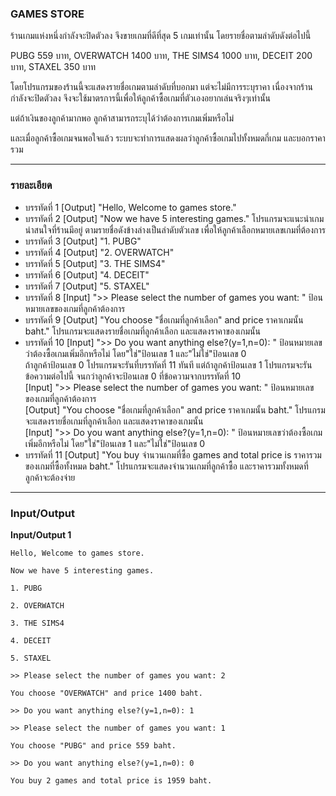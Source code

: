 ### GAMES STORE
ร้านเกมแห่งหนึ่งกำลังจะปิดตัวลง จึงขายเกมที่ดีที่สุด 5 เกมเท่านั้น โดยรายชื่อตามลำดับดังต่อไปนี้

PUBG 559 บาท, OVERWATCH 1400 บาท, THE SIMS4 1000 บาท, DECEIT 200 บาท, STAXEL 350 บาท

โดยโปรแกรมของร้านนี้จะแสดงรายชื่อเกมตามลำดับที่บอกมา แต่จะไม่มีการระบุราคา เนื่องจากร้านกำลังจะปิดตัวลง จึงจะใช้มาตรการนี้เพื่อให้ลูกค้าซื้อเกมที่ตัวเองอยากเล่นจริงๆเท่านั้น

แต่ถ้าเงินของลูกค้ามากพอ ลูกค้าสามารถระบุได้ว่าต้องการเกมเพิ่มหรือไม่

และเมื่อลูกค้าซื้อเกมจนพอใจแล้ว ระบบจะทำการแสดงผลว่าลูกค้าซื้อเกมไปทั้งหมดกี่เกม และบอกราคารวม

___
### รายละเอียด
* บรรทัดที่ 1 \[Output\] "Hello, Welcome to games store\."
* บรรทัดที่ 2 \[Output\] "Now we have 5 interesting games\." โปรแกรมจะแนะนำเกมน่าสนใจที่ร้านมีอยู่ ตามรายชื่อดังข้างล่างเป็นลำดับตัวเลข เพื่อให้ลูกค้าเลือกหมายเลขเกมที่ต้องการ
* บรรทัดที่ 3 \[Output\] "1\. PUBG"
* บรรทัดที่ 4 \[Output\] "2\. OVERWATCH"
* บรรทัดที่ 5 \[Output\] "3\. THE SIMS4"
* บรรทัดที่ 6 \[Output\] "4\. DECEIT"
* บรรทัดที่ 7 \[Output\] "5\. STAXEL"
* บรรทัดที่ 8 \[Input\] "\>\> Please select the number of games you want: " ป้อนหมายเลขของเกมที่ลูกค้าต้องการ
* บรรทัดที่ 9 \[Output\] "You choose \"ชื่อเกมที่ลูกค้าเลือก\" and price ราคาเกมนั้น baht\." โปรแกรมจะแสดงรายชื่อเกมที่ลูกค้าเลือก และแสดงราคาของเกมนั้น
* บรรทัดที่ 10 \[Input\] "\>\> Do you want anything else?\(y=1,n=0\): " ป้อนหมายเลขว่าต้องซื้อเกมเพิ่มอีกหรือไม่ โดย\"ใช่\"ป้อนเลข 1 และ\"ไม่ใช่\"ป้อนเลข 0  
ถ้าลูกค้าป้อนเลข 0 โปรแกรมจะรันที่บรรทัดที่ 11 ทันที แต่ถ้าลูกค้าป้อนเลข 1 โปรแกรมจะรันข้อความต่อไปนี้ จนกว่าลูกค้าจะป้อนเลข 0 ที่ข้อความจากบรรทัดที่ 10  
\[Input\] "\>\> Please select the number of games you want: " ป้อนหมายเลขของเกมที่ลูกค้าต้องการ  
\[Output\] "You choose \"ชื่อเกมที่ลูกค้าเลือก\" and price ราคาเกมนั้น baht\." โปรแกรมจะแสดงรายชื่อเกมที่ลูกค้าเลือก และแสดงราคาของเกมนั้น  
\[Input\] "\>\> Do you want anything else?\(y=1,n=0\): " ป้อนหมายเลขว่าต้องซื้อเกมเพิ่มอีกหรือไม่ โดย\"ใช่\"ป้อนเลข 1 และ\"ไม่ใช่\"ป้อนเลข 0
* บรรทัดที่ 11 \[Output\] "You buy จำนวนเกมที่ซื้อ games and total price is ราคารวมของเกมที่ซื้อทั้งหมด baht\." โปรแกรมจะแสดงจำนวนเกมที่ลูกค้าซื้อ และราคารวมทั้งหมดที่ลูกค้าจะต้องจ่าย
___
### Input/Output
**Input/Output 1**
```
Hello, Welcome to games store.

Now we have 5 interesting games.

1. PUBG

2. OVERWATCH

3. THE SIMS4

4. DECEIT

5. STAXEL

>> Please select the number of games you want: 2

You choose "OVERWATCH" and price 1400 baht.

>> Do you want anything else?(y=1,n=0): 1

>> Please select the number of games you want: 1

You choose "PUBG" and price 559 baht.

>> Do you want anything else?(y=1,n=0): 0

You buy 2 games and total price is 1959 baht.
```
